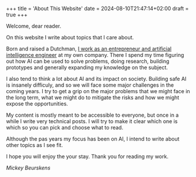 +++
title = 'About This Website'
date = 2024-08-10T21:47:14+02:00
draft = true
+++

Welcome, dear reader.

On this website I write about topics that I care about.

Born and raised a Dutchman, [I work as an entrepreneur and artificial intelligence engineer](https://www.forgefire.dev) at my own company. There I spend my time figuring out how AI can be used to solve problems, doing research, building prototypes and generally expanding my knowledge on the subject.

I also tend to think a lot about AI and its impact on society. Building safe AI is insanely difficuly, and so we will face some major challenges in the coming years. I try to get a grip on the major problems that we might face in the long term, what we might do to mitigate the risks and how we might expose the opportunities.

My content is mostly meant to be accessible to everyone, but once in a while I write very technical posts. I will try to make it clear which one is which so you can pick and choose what to read.

Although the pas years my focus has been on AI, I intend to write about other topics as I see fit.

I hope you will enjoy the your stay. Thank you for reading my work.

_Mickey Beurskens_ 